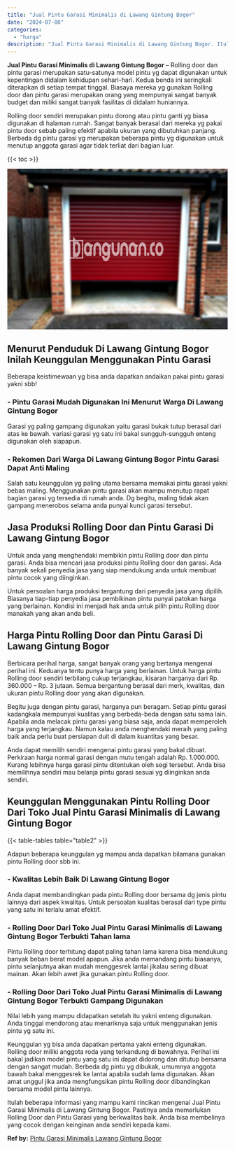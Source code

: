 ```yaml
---
title: "Jual Pintu Garasi Minimalis di Lawang Gintung Bogor"
date: "2024-07-08"
categories: 
  - "harga"
description: "Jual Pintu Garasi Minimalis di Lawang Gintung Bogor. Itulah beberapa informasi yang mampu kami rincikan mengenai Jual Pintu Garasi Minimalis di Lawang Gintun..."
---
```


**Jual Pintu Garasi Minimalis di Lawang Gintung Bogor** – Rolling door dan pintu garasi merupakan satu-satunya model pintu yg dapat digunakan untuk kepentingan didalam kehidupan sehari-hari. Kedua benda ini seringkali diterapkan di setiap tempat tinggal. Biasaya mereka yg gunakan Rolling door dan pintu garasi merupakan orang yang mempunyai sangat banyak budget dan miliki sangat banyak fasilitas di didalam huniannya.

Rolling door sendiri merupakan pintu dorong atau pintu ganti yg biasa digunakan di halaman rumah. Sangat banyak berasal dari mereka yg pakai pintu door sebab paling efektif apabila ukuran yang dibutuhkan panjang. Berbeda dg pintu garasi yg merupakan beberapa pintu yg digunakan untuk menutup anggota garasi agar tidak terliat dari bagian luar.

{{< toc >}}

![Jual Pintu Garasi Minimalis di Lawang Gintung Bogor](/images/pintu-garasi-31.png)

## Menurut Penduduk Di Lawang Gintung Bogor Inilah Keunggulan Menggunakan Pintu Garasi

Beberapa keistimewaan yg bisa anda dapatkan andaikan pakai pintu garasi yakni sbb!

### \- Pintu Garasi Mudah Digunakan Ini Menurut Warga Di Lawang Gintung Bogor

Garasi yg paling gampang digunakan yaitu garasi bukak tutup berasal dari atas ke bawah. variasi garasi yg satu ini bakal sungguh-sungguh enteng digunakan oleh siapapun.

### \- Rekomen Dari Warga Di Lawang Gintung Bogor Pintu Garasi Dapat Anti Maling

Salah satu keunggulan yg paling utama bersama memakai pintu garasi yakni bebas maling. Menggunakan pintu garasi akan mampu menutup rapat bagian garasi yg tersedia di rumah anda. Dg begitu, maling tidak akan gampang menerobos selama anda punyai kunci garasi tersebut.

## Jasa Produksi Rolling Door dan Pintu Garasi Di Lawang Gintung Bogor

Untuk anda yang menghendaki membikin pintu Rolling door dan pintu garasi. Anda bisa mencari jasa produksi pintu Rolling door dan garasi. Ada banyak sekali penyedia jasa yang siap mendukung anda untuk membuat pintu cocok yang diinginkan.

Untuk persoalan harga produksi tergantung dari penyedia jasa yang dipilih. Biasanya tiap-tiap penyedia jasa pembikinan pintu punyai patokan harga yang berlainan. Kondisi ini menjadi hak anda untuk pilih pintu Rolling door manakah yang akan anda beli.

## Harga Pintu Rolling Door dan Pintu Garasi Di Lawang Gintung Bogor

Berbicara perihal harga, sangat banyak orang yang bertanya mengenai perihal ini. Keduanya tentu punya harga yang berlainan. Untuk harga pintu Rolling door sendiri terbilang cukup terjangkau, kisaran harganya dari Rp. 360.000 – Rp. 3 jutaan. Semua bergantung berasal dari merk, kwalitas, dan ukuran pintu Rolling door yang akan digunakan.

Begitu juga dengan pintu garasi, harganya pun beragam. Setiap pintu garasi kadangkala mempunyai kualitas yang berbeda-beda dengan satu sama lain. Apabila anda melacak pintu garasi yang biasa saja, anda dapat memperoleh harga yang terjangkau. Namun kalau anda menghendaki meraih yang paling baik anda perlu buat persiapan duit di dalam kuantitas yang besar.

Anda dapat memilih sendiri mengenai pintu garasi yang bakal dibuat. Perkiraan harga normal garasi dengan mutu tengah adalah Rp. 1.000.000. Kurang lebihnya harga garasi pintu ditentukan oleh segi tersebut. Anda bisa memilihnya sendiri mau belanja pintu garasi sesuai yg diinginkan anda sendiri.

## Keunggulan Menggunakan Pintu Rolling Door Dari Toko Jual Pintu Garasi Minimalis di Lawang Gintung Bogor

{{< table-tables table="table2" >}}

Adapun beberapa keunggulan yg mampu anda dapatkan bilamana gunakan pintu Rolling door sbb ini.

### \- Kwalitas Lebih Baik Di Lawang Gintung Bogor

Anda dapat membandingkan pada pintu Rolling door bersama dg jenis pintu lainnya dari aspek kwalitas. Untuk persoalan kualitas berasal dari type pintu yang satu ini terlalu amat efektif.

### \- Rolling Door Dari Toko Jual Pintu Garasi Minimalis di Lawang Gintung Bogor Terbukti Tahan lama

Pintu Rolling door terhitung dapat paling tahan lama karena bisa mendukung banyak beban berat model apapun. Jika anda memandang pintu biasanya, pintu selanjutnya akan mudah menggesrek lantai jikalau sering dibuat mainan. Akan lebih awet jika gunakan pintu Rolling door.

### \- Rolling Door Dari Toko Jual Pintu Garasi Minimalis di Lawang Gintung Bogor Terbukti Gampang Digunakan

Nilai lebih yang mampu didapatkan setelah itu yakni enteng digunakan. Anda tinggal mendorong atau menariknya saja untuk menggunakan jenis pintu yg satu ini.

Keunggulan yg bisa anda dapatkan pertama yakni enteng digunakan. Rolling door miliki anggota roda yang terkandung di bawahnya. Perihal ini bakal jadikan model pintu yang satu ini dapat didorong dan ditutup bersama dengan sangat mudah. Berbeda dg pintu yg dibukak, umumnya anggota bawah bakal menggesrek ke lantai apabila sudah lama digunakan. Akan amat unggul jika anda mengfungsikan pintu Rolling door dibandingkan bersama model pintu lainnya.

Itulah beberapa informasi yang mampu kami rincikan mengenai Jual Pintu Garasi Minimalis di Lawang Gintung Bogor. Pastinya anda memerlukan Rolling Door dan Pintu Garasi yang berkwalitas baik. Anda bisa membelinya yang cocok dengan keinginan anda sendiri kepada kami.

**Ref by:** [Pintu Garasi Minimalis Lawang Gintung Bogor](https://id.wikipedia.org/wiki/Pintu)
